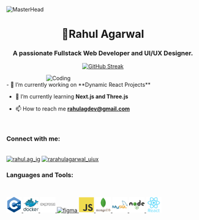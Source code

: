 ![MasterHead](https://github.com/rahulAgdev/rahulAgDev/assets/97039362/75d5e843-ae69-4e61-b21a-05afd328911a)
<h1 align="center">👋Rahul Agarwal</h1>
<h3 align="center">A passionate Fullstack Web Developer and UI/UX Designer.</h3>
<p align="center">
  <a href="https://git.io/streak-stats">
    <img alt="GitHub Streak" src="https://streak-stats.demolab.com?user=rahulAgdev&theme=dark&hide_border=true&hide_total_contributions=true&hide_longest_streak=true" />
  </a>
</p>
<img align="right" width="400" alt="Coding" src="https://www.fegno.com/wp-content/uploads/2022/03/web-development-company-in-kochi.gif">
<!--  <p align="left"> <img src="https://komarev.com/ghpvc/?username=rahulagdev&label=Profile%20views&color=0e75b6&style=flat" alt="rahulagdev" /> </p> -->
<br>
- 🔭 I’m currently working on **Dynamic React Projects**

- 🌱 I’m currently learning **Next.js and Three.js**

- 📫 How to reach me **rahulagdev@gmail.com**
<br>
<h3 align="left">Connect with me:</h3>
<p align="left">
  <br>
<a href="https://instagram.com/rahul.ag_ig" target="blank"><img align="center" src="https://raw.githubusercontent.com/rahuldkjain/github-profile-readme-generator/master/src/images/icons/Social/instagram.svg" alt="rahul.ag_ig" height="30" width="40" /></a>
<a href="https://www.behance.net/rarahulagarwal_uiux" target="blank"><img align="center" src="https://raw.githubusercontent.com/rahuldkjain/github-profile-readme-generator/master/src/images/icons/Social/behance.svg" alt="rarahulagarwal_uiux" height="30" width="40" /></a>
</p>

<h3 align="left">Languages and Tools:</h3>
<br>
<p align="left"> <a href="https://www.w3schools.com/cpp/" target="_blank" rel="noreferrer"> <img src="https://raw.githubusercontent.com/devicons/devicon/master/icons/cplusplus/cplusplus-original.svg" alt="cplusplus" width="40" height="40"/> </a><a href="https://www.docker.com/" target="_blank" rel="noreferrer"> <img src="https://raw.githubusercontent.com/devicons/devicon/master/icons/docker/docker-original-wordmark.svg" alt="docker" width="40" height="40"/> </a> <a href="https://expressjs.com" target="_blank" rel="noreferrer"> <img src="https://raw.githubusercontent.com/devicons/devicon/master/icons/express/express-original-wordmark.svg" alt="express" width="40" height="40"/> </a> <a href="https://www.figma.com/" target="_blank" rel="noreferrer"> <img src="https://www.vectorlogo.zone/logos/figma/figma-icon.svg" alt="figma" width="40" height="40"/> </a> <a href="https://developer.mozilla.org/en-US/docs/Web/JavaScript" target="_blank" rel="noreferrer"> <img src="https://raw.githubusercontent.com/devicons/devicon/master/icons/javascript/javascript-original.svg" alt="javascript" width="40" height="40"/> </a> <a href="https://www.mongodb.com/" target="_blank" rel="noreferrer"> <img src="https://raw.githubusercontent.com/devicons/devicon/master/icons/mongodb/mongodb-original-wordmark.svg" alt="mongodb" width="40" height="40"/> </a> <a href="https://www.mysql.com/" target="_blank" rel="noreferrer"> <img src="https://raw.githubusercontent.com/devicons/devicon/master/icons/mysql/mysql-original-wordmark.svg" alt="mysql" width="40" height="40"/> </a> <a href="https://nodejs.org" target="_blank" rel="noreferrer"> <img src="https://raw.githubusercontent.com/devicons/devicon/master/icons/nodejs/nodejs-original-wordmark.svg" alt="nodejs" width="40" height="40"/> </a> <a href="https://reactjs.org/" target="_blank" rel="noreferrer"> <img src="https://raw.githubusercontent.com/devicons/devicon/master/icons/react/react-original-wordmark.svg" alt="react" width="40" height="40"/> </a> </p>
<br>

